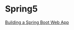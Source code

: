 # Spring5
 
[Building a Spring Boot Web App](Docs/2.%20Building%20a%20Spring%20Boot%20Web%20App/readme.md)